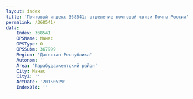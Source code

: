 ```yaml
---
layout: index
title: 'Почтовый индекс 368541: отделение почтовой связи Почты России'
permalink: /368541/
data:
    Index: 368541
    OPSName: Манас
    OPSType: О
    OPSSubm: 367999
    Region: 'Дагестан Республика'
    Autonom: ''
    Area: 'Карабудахкентский район'
    City: Манас
    City1: ''
    ActDate: '20150529'
    IndexOld: ''
---
```

